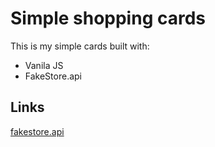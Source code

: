 # Simple shopping cards
This is my simple cards built with:
* Vanila JS
* FakeStore.api

## Links
[fakestore.api](https://fakestoreapi.com/)